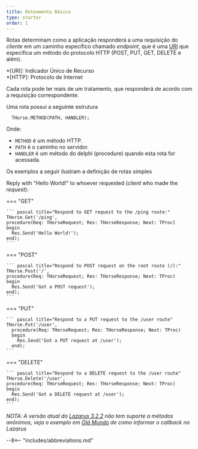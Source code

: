 ```yaml
---
title: Roteamento Básico
type: starter
order: 1
---
```


Rotas determinam como a aplicação responderá a uma requisição do *cliente* em um caminho específico chamado *endpoint*, que é uma [URI](https://pt.wikipedia.org/wiki/URI) que especifica um método do protocolo HTTP (POST, PUT, GET, DELETE e além).

*[URI]: Indicador Único de Recurso  
*[HTTP]: Protocolo de Internet  

Cada rota pode ter mais de um tratamento, que responderá de acordo com a requisição correspondente.

Uma rota possui a seguinte estrutura

``` delphi
  THorse.METHOD(PATH, HANDLER);
```

Onde:

* `METHOD` é um método HTTP.
* `PATH` é o caminho no servidor.
* `HANDLER` é um método do delphi (procedure) quando esta rota for acessada.

Os exemplos a seguir ilustram a definição de rotas simples

Reply with "Hello World!" to whoever requested (*client* who made the *request*):

===  "GET"

    ``` pascal title="Respond to GET request to the /ping route:"
    THorse.Get('/ping',
    procedure(Req: THorseRequest; Res: THorseResponse; Next: TProc)
    begin
      Res.Send('Hello World!');
    end);
    ```

===  "POST"

    ``` pascal title="Respond to POST request on the root route (/):"
    THorse.Post('/',
    procedure(Req: THorseRequest; Res: THorseResponse; Next: TProc)
    begin
      Res.Send('Got a POST request');
    end);
    ```

===  "PUT"

    ``` pascal title="Respond to a PUT request to the /user route"
    THorse.Put('/user',
      procedure(Req: THorseRequest; Res: THorseResponse; Next: TProc)
      begin
        Res.Send('Got a PUT request at /user');
      end);
    ```

===  "DELETE"

    ``` pascal title="Respond to a DELETE request to the /user route"
    THorse.Delete('/user',
    procedure(Req: THorseRequest; Res: THorseResponse; Next: TProc)
    begin
      Res.Send('Got a DELETE request at /user');
    end);
    ```

*NOTA: A versão atual do [Lazarus 3.2.2](https://www.lazarus-ide.org/index.php?page=downloads) não tem suporte a métodos anônimos, veja o exemplo em [Olá Mundo](../hello-world) de como informar o callback no Lazarus*

--8<-- "includes/abbreviations.md"